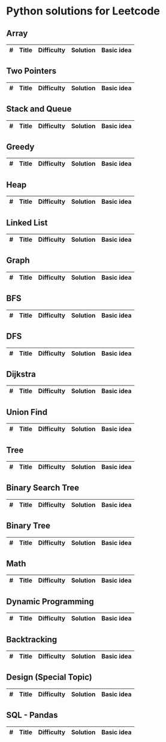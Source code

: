 # Python solutions for Leetcode
## Array
| # | Title | Difficulty | Solution | Basic idea |
|---|-------|------------|----------|------------|

## Two Pointers
| # | Title | Difficulty | Solution | Basic idea |
|---|-------|------------|----------|------------|

## Stack and Queue
| # | Title | Difficulty | Solution | Basic idea |
|---|-------|------------|----------|------------|

## Greedy
| # | Title | Difficulty | Solution | Basic idea |
|---|-------|------------|----------|------------|

## Heap
| # | Title | Difficulty | Solution | Basic idea |
|---|-------|------------|----------|------------|

## Linked List
| # | Title | Difficulty | Solution | Basic idea |
|---|-------|------------|----------|------------|

## Graph
| # | Title | Difficulty | Solution | Basic idea |
|---|-------|------------|----------|------------|

## BFS
| # | Title | Difficulty | Solution | Basic idea |
|---|-------|------------|----------|------------|

## DFS
| # | Title | Difficulty | Solution | Basic idea |
|---|-------|------------|----------|------------|

## Dijkstra
| # | Title | Difficulty | Solution | Basic idea |
|---|-------|------------|----------|------------|

## Union Find
| # | Title | Difficulty | Solution | Basic idea |
|---|-------|------------|----------|------------|

## Tree
| # | Title | Difficulty | Solution | Basic idea |
|---|-------|------------|----------|------------|

## Binary Search Tree
| # | Title | Difficulty | Solution | Basic idea |
|---|-------|------------|----------|------------|

## Binary Tree
| # | Title | Difficulty | Solution | Basic idea |
|---|-------|------------|----------|------------|

## Math
| # | Title | Difficulty | Solution | Basic idea |
|---|-------|------------|----------|------------|

## Dynamic Programming
| # | Title | Difficulty | Solution | Basic idea |
|---|-------|------------|----------|------------|

## Backtracking
| # | Title | Difficulty | Solution | Basic idea |
|---|-------|------------|----------|------------|

## Design (Special Topic)
| # | Title | Difficulty | Solution | Basic idea |
|---|-------|------------|----------|------------|

## SQL - Pandas
| # | Title | Difficulty | Solution | Basic idea |
|---|-------|------------|----------|------------|